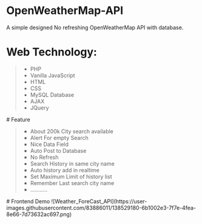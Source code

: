 # OpenWeatherMap-API
A simple designed No refreshing OpenWeatherMap API with database.
# Web Technology:
<blockquote>
  <ul>
  <li>PHP</li>
  <li>Vanilla JavaScript</li>
  <li>HTML</li>
  <li>CSS</li>
  <li>MySQL Database</li>
  <li>AJAX</li>
  <li>JQuery</li>
</ul>
</blockquote>
# Feature
<blockquote>
  <ul type='square'>
  <li>About 200k City search available</li>
  <li>Alert For empty Search</li>
  <li>Nice Data Field</li>
  <li>Auto Post to Database</li>
  <li>No Refresh</li>
  <li>Search History in same city name</li>
  <li>Auto history add in realtime</li>
  <li>Set Maximum Limit of history list</li>
  <li>Remember Last search city name</li>
  <li>...........</li>
</ul>
</blockquote>
# Frontend Demo
![Weather_ForeCast_API](https://user-images.githubusercontent.com/83886011/138529180-6b1002e3-7f7e-4fea-8e66-7d73632ac697.png)
